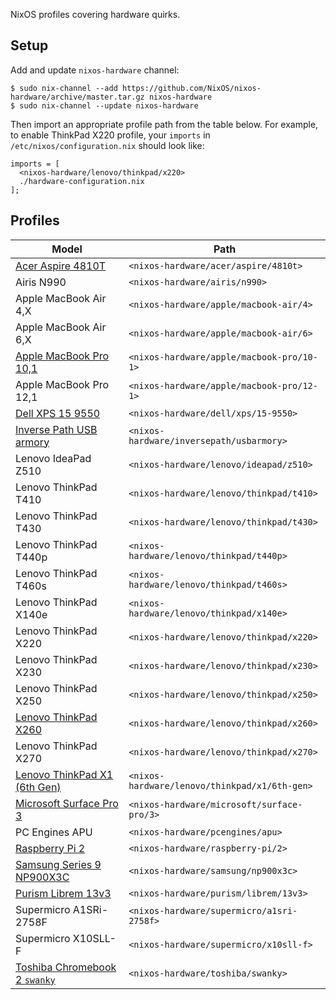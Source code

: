 NixOS profiles covering hardware quirks.

## Setup

Add and update `nixos-hardware` channel:

```
$ sudo nix-channel --add https://github.com/NixOS/nixos-hardware/archive/master.tar.gz nixos-hardware
$ sudo nix-channel --update nixos-hardware
```

Then import an appropriate profile path from the table below. For example, to
enable ThinkPad X220 profile, your `imports` in `/etc/nixos/configuration.nix`
should look like:

```
imports = [
  <nixos-hardware/lenovo/thinkpad/x220>
  ./hardware-configuration.nix
];
```

## Profiles

| Model                             | Path                                         |
| --------------------------------- | -------------------------------------------- |
| [Acer Aspire 4810T][]             | `<nixos-hardware/acer/aspire/4810t>`         |
| Airis N990                        | `<nixos-hardware/airis/n990>`                |
| Apple MacBook Air 4,X             | `<nixos-hardware/apple/macbook-air/4>`       |
| Apple MacBook Air 6,X             | `<nixos-hardware/apple/macbook-air/6>`       |
| [Apple MacBook Pro 10,1][]        | `<nixos-hardware/apple/macbook-pro/10-1>`    |
| Apple MacBook Pro 12,1            | `<nixos-hardware/apple/macbook-pro/12-1>`    |
| [Dell XPS 15 9550][]              | `<nixos-hardware/dell/xps/15-9550>`          |
| [Inverse Path USB armory][]       | `<nixos-hardware/inversepath/usbarmory>`     |
| Lenovo IdeaPad Z510               | `<nixos-hardware/lenovo/ideapad/z510>`       |
| Lenovo ThinkPad T410              | `<nixos-hardware/lenovo/thinkpad/t410>`      |
| Lenovo ThinkPad T430              | `<nixos-hardware/lenovo/thinkpad/t430>`      |
| Lenovo ThinkPad T440p             | `<nixos-hardware/lenovo/thinkpad/t440p>`     |
| Lenovo ThinkPad T460s             | `<nixos-hardware/lenovo/thinkpad/t460s>`     |
| Lenovo ThinkPad X140e             | `<nixos-hardware/lenovo/thinkpad/x140e>`     |
| Lenovo ThinkPad X220              | `<nixos-hardware/lenovo/thinkpad/x220>`      |
| Lenovo ThinkPad X230              | `<nixos-hardware/lenovo/thinkpad/x230>`      |
| Lenovo ThinkPad X250              | `<nixos-hardware/lenovo/thinkpad/x250>`      |
| [Lenovo ThinkPad X260][]          | `<nixos-hardware/lenovo/thinkpad/x260>`    |
| Lenovo ThinkPad X270              | `<nixos-hardware/lenovo/thinkpad/x270>`      |
| [Lenovo ThinkPad X1 (6th Gen)][]  | `<nixos-hardware/lenovo/thinkpad/x1/6th-gen>`|
| [Microsoft Surface Pro 3][]       | `<nixos-hardware/microsoft/surface-pro/3>`   |
| PC Engines APU                    | `<nixos-hardware/pcengines/apu>`             |
| [Raspberry Pi 2][]                | `<nixos-hardware/raspberry-pi/2>`            |
| [Samsung Series 9 NP900X3C][]     | `<nixos-hardware/samsung/np900x3c>`          |
| [Purism Librem 13v3][]            | `<nixos-hardware/purism/librem/13v3>`        |
| Supermicro A1SRi-2758F            | `<nixos-hardware/supermicro/a1sri-2758f>`    |
| Supermicro X10SLL-F               | `<nixos-hardware/supermicro/x10sll-f>`       |
| [Toshiba Chromebook 2 `swanky`][] | `<nixos-hardware/toshiba/swanky>`            |

[Acer Aspire 4810T]: acer/aspire/4810t
[Apple MacBook Pro 10,1]: apple/macbook-pro/10-1
[Dell XPS 15 9550]: dell/xps/15-9550
[Inverse Path USB armory]: inversepath/usbarmory
[Lenovo ThinkPad X1 (6th Gen)]: lenovo/thinkpad/x1/6th-gen
[Lenovo ThinkPad X260]: lenovo/thinkpad/x260
[Microsoft Surface Pro 3]: microsoft/surface-pro/3
[Raspberry Pi 2]: raspberry-pi/2
[Samsung Series 9 NP900X3C]: samsung/np900x3c
[Purism Librem 13v3]: purism/librem/13v3
[Toshiba Chromebook 2 `swanky`]: toshiba/swanky
